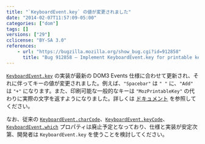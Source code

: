 ```yaml
---
title: "`KeyboardEvent.key` の値が変更されました"
date: "2014-02-07T11:57:09-05:00"
categories: ["dom"]
tags: []
versions: ["29"]
cclicense: "BY-SA 3.0"
references:
    - url: "https://bugzilla.mozilla.org/show_bug.cgi?id=912858"
      title: "Bug 912858 – Implement KeyboardEvent.key for printable keys (except dead key handling)"
---
```

[`KeyboardEvent.key`](https://developer.mozilla.org/ja/docs/Web/API/KeyboardEvent.key) の実装が最新の DOM3 Events 仕様に合わせて更新され、それに伴ってキーの値が変更されました。例えば、`"Spacebar"` は `" "` に、`"Add"` は `"+"` になります。また、印刷可能な一般的なキーは `"MozPrintableKey"` の代わりに実際の文字を返すようになりました。詳しくは [ドキュメント](https://developer.mozilla.org/ja/docs/Web/API/KeyboardEvent.key) を参照してください。

なお、従来の [`KeyboardEvent.charCode`](https://developer.mozilla.org/ja/docs/Web/API/KeyboardEvent.charCode)、[`KeyboardEvent.keyCode`](https://developer.mozilla.org/ja/docs/Web/API/KeyboardEvent.keyCode)、[`KeyboardEvent.which`](https://developer.mozilla.org/ja/docs/Web/API/KeyboardEvent.which) プロパティは廃止予定となっており、仕様と実装が安定次第、開発者は `KeyboardEvent.key` を使うことを検討してください。

